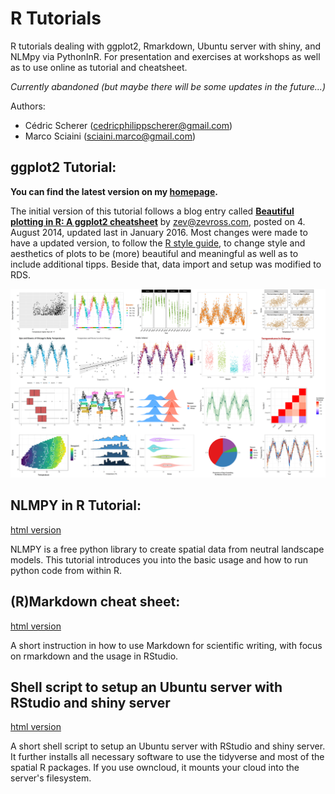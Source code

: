 # R Tutorials

R tutorials dealing with ggplot2, Rmarkdown, Ubuntu server with shiny, and NLMpy via PythonInR. For presentation and exercises at workshops as well as to use online as tutorial and cheatsheet.

*Currently abandoned (but maybe there will be some updates in the future...)*

Authors:
* Cédric Scherer (cedricphilippscherer@gmail.com)
* Marco Sciaini (sciaini.marco@gmail.com)

## ggplot2 Tutorial:

**You can find the latest version on my [homepage](https://cedricscherer.netlify.com/2019/08/05/a-ggplot2-tutorial-for-beautiful-plotting-in-r/).**

The initial version of this tutorial follows a blog entry called [**Beautiful plotting in R: A ggplot2 cheatsheet**](http://zevross.com/blog/2014/08/04/beautiful-plotting-in-r-a-ggplot2-cheatsheet-3/) by zev@zevross.com, posted on 4. August 2014, updated last in January 2016.
Most changes were made to have a updated version, to follow the [R style guide](http://adv-r.had.co.nz/Style.html), to change style and aesthetics of plots to be (more) beautiful and meaningful as well as to include additional tipps. Beside that, data import and setup was modified to RDS.

![./ggplot2/img/overview.png](https://github.com/Z3tt/R-Tutorials/blob/master/ggplot2/img/overview.png)

## NLMPY in R Tutorial:

[html version](https://rawgit.com/Z3tt/R-Tutorials/master/nlmpy_tut/nlmpy.html)

NLMPY is a free python library to create spatial data from neutral landscape models. This tutorial introduces you into the basic usage and how to run python code from within R.

## (R)Markdown cheat sheet:

[html version](https://rawgit.com/Z3tt/R-Tutorials/master/rmarkdown_cheat_sheet/scientific_rmarkdown.html)

A short instruction in how to use Markdown for scientific writing, with focus on rmarkdown and the usage in RStudio.

## Shell script to setup an Ubuntu server with RStudio and shiny server

[html version](https://cdn.rawgit.com/Z3tt/R-Tutorials/41e6898b/rstudio_server_setup/rstudio_server.html)

A short shell script to setup an Ubuntu server with RStudio and shiny server.
It further installs all necessary software to use the tidyverse and most of the spatial R packages.
If you use owncloud, it mounts your cloud into the server's filesystem.
